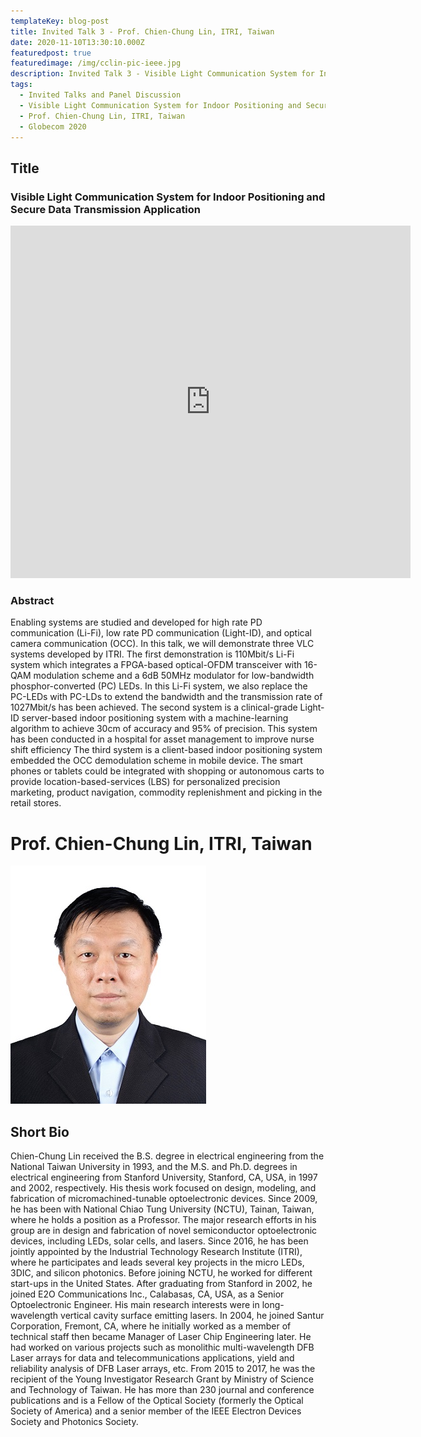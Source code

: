```yaml
---
templateKey: blog-post
title: Invited Talk 3 - Prof. Chien-Chung Lin, ITRI, Taiwan
date: 2020-11-10T13:30:10.000Z
featuredpost: true
featuredimage: /img/cclin-pic-ieee.jpg
description: Invited Talk 3 - Visible Light Communication System for Indoor Positioning and Secure Data Transmission Application, Prof. Chien-Chung Lin, ITRI, Taiwan
tags:
  - Invited Talks and Panel Discussion
  - Visible Light Communication System for Indoor Positioning and Secure Data Transmission Application
  - Prof. Chien-Chung Lin, ITRI, Taiwan
  - Globecom 2020
---
```


## Title

### Visible Light Communication System for Indoor Positioning and Secure Data Transmission Application

<iframe src="https://player.vimeo.com/video/486797140" width="640" height="564" frameborder="0" allow="autoplay; fullscreen" allowfullscreen></iframe>

### Abstract

Enabling systems are studied and developed for high rate PD communication (Li-Fi), low rate PD communication (Light-ID), and optical camera communication (OCC). In this talk, we will demonstrate three VLC systems developed by ITRI. The first demonstration is 110Mbit/s Li-Fi system which integrates a FPGA-based optical-OFDM transceiver with 16-QAM modulation scheme and a 6dB 50MHz modulator for low-bandwidth phosphor-converted (PC) LEDs. In this Li-Fi system, we also replace the PC-LEDs with PC-LDs to extend the bandwidth and the transmission rate of 1027Mbit/s has been achieved. The second system is a clinical-grade Light-ID server-based indoor positioning system with a machine-learning algorithm to achieve 30cm of accuracy and 95% of precision. This system has been conducted in a hospital for asset management to improve nurse shift efficiency The third system is a client-based indoor positioning system embedded the OCC demodulation scheme in mobile device. The smart phones or tablets could be integrated with shopping or autonomous carts to provide location-based-services (LBS) for personalized precision marketing, product navigation, commodity replenishment and picking in the retail stores.

# Prof. Chien-Chung Lin, ITRI, Taiwan

![Prof. Chien-Chung Lin, ITRI, Taiwan](cclin-pic-ieee.jpg)

## Short Bio

Chien-Chung Lin received the B.S. degree in electrical engineering from the National Taiwan University in 1993, and the M.S. and Ph.D. degrees in electrical engineering from Stanford University, Stanford, CA, USA, in 1997 and 2002, respectively. His thesis work focused on design, modeling, and fabrication of micromachined-tunable optoelectronic devices. Since 2009, he has been with National Chiao Tung University (NCTU), Tainan, Taiwan, where he holds a position as a Professor. The major research efforts in his group are in design and fabrication of novel semiconductor optoelectronic devices, including LEDs, solar cells, and lasers. Since 2016, he has been jointly appointed by the Industrial Technology Research Institute (ITRI), where he participates and leads several key projects in the micro LEDs, 3DIC, and silicon photonics. Before joining NCTU, he worked for different start-ups in the United States. After graduating from Stanford in 2002, he joined E2O Communications Inc., Calabasas, CA, USA, as a Senior Optoelectronic Engineer. His main research interests were in long-wavelength vertical cavity surface emitting lasers. In 2004, he joined Santur Corporation, Fremont, CA, where he initially worked as a member of technical staff then became Manager of Laser Chip Engineering later. He had worked on various projects such as monolithic multi-wavelength DFB Laser arrays for data and telecommunications applications, yield and reliability analysis of DFB Laser arrays, etc. From 2015 to 2017, he was the recipient of the Young Investigator Research Grant by Ministry of Science and Technology of Taiwan. He has more than 230 journal and conference publications and is a Fellow of the Optical Society (formerly the Optical Society of America) and a senior member of the IEEE Electron Devices Society and Photonics Society.
